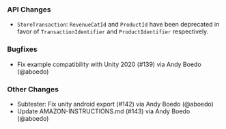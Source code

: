 ### API Changes
* `StoreTransaction`: `RevenueCatId` and `ProductId` have been deprecated in favor of `TransactionIdentifier` and `ProductIdentifier` respectively.
### Bugfixes
* Fix example compatibility with Unity 2020 (#139) via Andy Boedo (@aboedo)
### Other Changes
* Subtester: Fix unity android export (#142) via Andy Boedo (@aboedo)
* Update AMAZON-INSTRUCTIONS.md (#143) via Andy Boedo (@aboedo)
